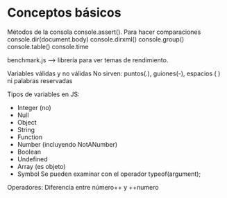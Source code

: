 # Conceptos básicos

Métodos de la consola
console.assert(). Para hacer comparaciones
console.dir(document.body)
console.dirxml()
console.group()
console.table()
console.time

benchmark.js --> librería para ver temas de rendimiento. 

Variables válidas y no válidas
No sirven: puntos(.), guiones(-), espacios ( ) ni palabras reservadas

Tipos de variables en JS:
- Integer (no)
- Null
- Object
- String
- Function
- Number (incluyendo NotANumber)
- Boolean
- Undefined
- Array (es objeto)
- Symbol
Se pueden examinar con el operador typeof(argument); 


Operadores:
Diferencia entre número++ y ++numero
